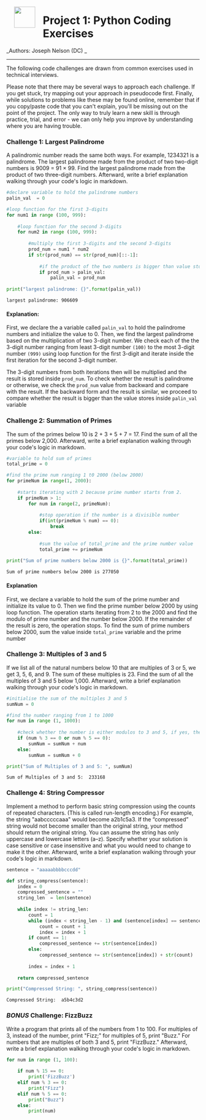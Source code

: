 <img src="http://imgur.com/1ZcRyrc.png" style="float: left; margin: 20px; height: 55px">

# Project 1: Python Coding Exercises

_Authors: Joseph Nelson (DC) _

---

The following code challenges are drawn from common exercises used in technical interviews.

Please note that there may be several ways to approach each challenge. If you get stuck, try mapping out your approach in pseudocode first. Finally, while solutions to problems like these may be found online, remember that if you copy/paste code that you can't explain, you'll be missing out on the point of the project. The only way to truly learn a new skill is through practice, trial, and error - we can only help you improve by understanding where you are having trouble.

### Challenge 1: Largest Palindrome
A palindromic number reads the same both ways. For example, 1234321 is a palindrome. The largest palindrome made from the product of two two-digit numbers is 9009 = 91 × 99. Find the largest palindrome made from the product of two three-digit numbers. Afterward, write a brief explanation walking through your code's logic in markdown.


```python
#declare variable to hold the palindrome numbers 
palin_val  = 0 

#loop function for the first 3-digits
for num1 in range (100, 999):        
    
    #loop function for the second 3-digits 
    for num2 in range (100, 999):          
        
        #multiply the first 3-digits and the second 3-digits 
        prod_num = num1 * num2                   
        if str(prod_num) == str(prod_num)[::-1]: 
            
            #if the product of the two numbers is bigger than value stores in palin_val, store the value. 
            if prod_num > palin_val:
                palin_val = prod_num
                
print("largest palindrome: {}".format(palin_val))
```

    largest palindrome: 906609
    

#### Explanation: 

First, we declare the a variable called `palin_val` to hold the palindrome numbers and initialize the value to 0. Then, we find the largest palindrome based on the multiplication of two 3-digit number. We check each of the the 3-digit number ranging from least 3-digit number `(100)` to the most 3-digit number `(999)` using loop function for the first 3-digit and iterate inside the first iteration for the second 3-digit number. 

The 3-digit numbers from both iterations then will be multiplied and the result is stored inside `prod_num`. To check whether the result is palindrome or otherwise, we check the `prod_num` value from backward and compare with the result. If the backward form and the result is similar, we proceed to compare whether the result is bigger than the value stores inside `palin_val` variable  


### Challenge 2: Summation of Primes
The sum of the primes below 10 is 2 + 3 + 5 + 7 = 17. Find the sum of all the primes below 2,000. Afterward, write a brief explanation walking through your code's logic in markdown.


```python
#variable to hold sum of primes
total_prime = 0

#find the prime num ranging 1 t0 2000 (below 2000)
for primeNum in range(1, 2000):
    
    #starts iterating with 2 because prime number starts from 2. 
    if primeNum > 1:
        for num in range(2, primeNum):
            
            #stop operation if the number is a divisible number 
            if(int(primeNum % num) == 0):
                break
        else:
            
            #sum the value of total_prime and the prime number value 
            total_prime += primeNum
            
print("Sum of prime numbers below 2000 is {}".format(total_prime))
```

    Sum of prime numbers below 2000 is 277050
    

#### Explanation 

First, we declare a variable to hold the sum of the prime number and initialize its value to 0. Then we find the prime number below 2000 by using loop function. The operation starts iterating from 2 to the 2000 and find the modulo of prime number and the number below 2000. If the remainder of the result is zero, the operation stops. To find the sum of prime numbers below 2000, sum the value inside `total_prime` variable and the prime number

### Challenge 3: Multiples of 3 and 5
If we list all of the natural numbers below 10 that are multiples of 3 or 5, we get 3, 5, 6, and 9. The sum of these multiples is 23. Find the sum of all the multiples of 3 and 5 below 1,000. Afterward, write a brief explanation walking through your code's logic in markdown.


```python
#initialise the sum of the multiples 3 and 5 
sumNum = 0

#find the number ranging from 1 to 1000
for num in range (1, 1000):
    
    #check whether the number is either modulos to 3 and 5, if yes, then add the number with sumNum value
    if (num % 3 == 0 or num % 5 == 0):
        sumNum = sumNum + num
    else:
        sumNum = sumNum + 0 

print("Sum of Multiples of 3 and 5: ", sumNum)
```

    Sum of Multiples of 3 and 5:  233168
    

### Challenge 4: String Compressor
Implement a method to perform basic string compression using the counts of repeated characters. (This is called run-length encoding.) For example, the string "aabcccccaaa" would become a2b1c5a3. If the “compressed” string would not become smaller than the original string, your method should return the original string. You can assume the string has only uppercase and lowercase letters (a–z). Specify whether your solution is case sensitive or case insensitive and what you would need to change to make it the other. Afterward, write a brief explanation walking through your code's logic in markdown.


```python
sentence = "aaaaabbbbcccdd"
```


```python
def string_compress(sentence):
    index = 0
    compressed_sentence = ""
    string_len  = len(sentence)
    
    while index != string_len:
        count = 1
        while (index < string_len - 1) and (sentence[index] == sentence[index + 1]):
            count = count + 1
            index = index + 1
        if count == 1:
            compressed_sentence += str(sentence[index])
        else:
            compressed_sentence += str(sentence[index]) + str(count)
        
        index = index + 1
        
    return compressed_sentence
```


```python
print("Compressed String: ", string_compress(sentence))
```

    Compressed String:  a5b4c3d2
    

### *BONUS* Challenge: FizzBuzz
Write a program that prints all of the numbers from 1 to 100. For multiples of 3, instead of the number, print "Fizz;" for multiples of 5, print "Buzz." For numbers that are multiples of both 3 and 5, print "FizzBuzz." Afterward, write a brief explanation walking through your code's logic in markdown.


```python
for num in range (1, 100):
    
    if num % 15 == 0:
        print('FizzBuzz')
    elif num % 3 == 0:
        print("Fizz")
    elif num % 5 == 0: 
        print("Buzz")
    else:
        print(num)
```


```python

```
